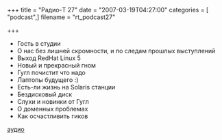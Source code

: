 +++
title = "Радио-T 27"
date = "2007-03-19T04:27:00"
categories = [ "podcast",]
filename = "rt_podcast27"

+++

- Гость в студии
- О нас без лишней скромности, и по следам прошлых выступлений
- Выход RedHat Linux 5
- Новый и прекрасный гном
- Гугл почистит что надо
- Лаптопы будущего :)
- Есть-ли жизнь на Solaris станции
- Бездисковый диск
- Слухи и новинки от Гугл
- О доменных проблемах
- Как осчастливить гиков

[аудио](https://cdn.radio-t.com/rt_podcast27.mp3)
<audio src="https://cdn.radio-t.com/rt_podcast27.mp3" preload="none"></audio>